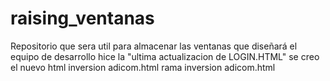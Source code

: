 # raising_ventanas
Repositorio que sera util para almacenar las ventanas que diseñará el equipo de desarrollo
hice la "ultima actualizacion de LOGIN.HTML"
se creo el nuevo html inversion adicom.html
rama inversion adicom.html
